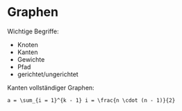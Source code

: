 Graphen
=======

Wichtige Begriffe:

- Knoten
- Kanten
- Gewichte
- Pfad
- gerichtet/ungerichtet

Kanten vollständiger Graphen:

```
a = \sum_{i = 1}^{k - 1} i = \frac{n \cdot (n - 1)}{2}
```
